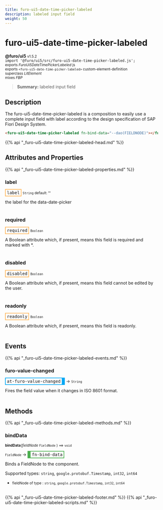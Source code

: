 ```yaml
---
title: furo-ui5-date-time-picker-labeled
description: labeled input field
weight: 50
---
```


# furo-ui5-date-time-picker-labeled
**@furo/ui5** <small>v1.5.2</small>
<br>`import '@furo/ui5/src/furo-ui5-date-time-picker-labeled.js';`<small>
<br>exports *FuroUi5DateTimePickerLabeled* js
<br>exports `<furo-ui5-date-time-picker-labeled>` custom-element-definition
<br>superclass *LitElement*
<br> mixes *FBP*</small>

> **Summary:** labeled input field

## Description

The furo-ui5-date-time-picker-labeled is a composition to easily use a complete input field with label according
to the design specification of SAP Fiori Design System.

```html
<furo-ui5-date-time-picker-labeled fn-bind-data="--dao(FIELDNODE)"></furo-ui5-date-time-picker-labeled>
```

{{% api "_furo-ui5-date-time-picker-labeled-head.md" %}}

## Attributes and Properties
{{% api "_furo-ui5-date-time-picker-labeled-properties.md" %}}





### **label**

<span  style="border-width:2px; border-style: solid;border-color:  rgb(255, 182, 91);font-family:monospace; padding:2px 4px;">label</span>
<small>`String` default: **&#39;&#39;**</small>

the label for the data-date-picker
<br><br>

### **required**

<span  style="border-width:2px; border-style: solid;border-color:  rgb(255, 182, 91);font-family:monospace; padding:2px 4px;">required</span>
<small>`Boolean` </small>

A Boolean attribute which, if present, means this field is required and marked with *.
<br><br>

### **disabled**

<span  style="border-width:2px; border-style: solid;border-color:  rgb(255, 182, 91);font-family:monospace; padding:2px 4px;">disabled</span>
<small>`Boolean` </small>

A Boolean attribute which, if present, means this field cannot be edited by the user.
<br><br>

### **readonly**

<span  style="border-width:2px; border-style: solid;border-color:  rgb(255, 182, 91);font-family:monospace; padding:2px 4px;">readonly</span>
<small>`Boolean` </small>

A Boolean attribute which, if present, means this field is readonly.
<br><br>
## Events
{{% api "_furo-ui5-date-time-picker-labeled-events.md" %}}

### **furo-value-changed**
<span  style="border-width:2px 10px 2px 2px; border-style: solid;border-color:  rgb(2, 168, 244);font-family:monospace; padding:2px 4px;">at-furo-value-changed</span>
→ <small>`String`</small>

Fires the field value when it changes in ISO 8601 format.
<br><br>

## Methods
{{% api "_furo-ui5-date-time-picker-labeled-methods.md" %}}



### **bindData**
<small>**bindData**(*fieldNode* `FieldNode` ) ⟹ `void`</small>

<small>`FieldNode` </small> →
<span  style="border-width:2px 2px 2px 10px; border-style: solid;border-color:  rgb(76, 175, 80);font-family:monospace; padding:2px 4px;">fn-bind-data</span>

Binds a FieldNode to the component.

Supported types: `string`, `google.protobuf.Timestamp`, `int32`, `int64`

- <small>fieldNode of type : `string`, `google.protobuf.Timestamp`, `int32`, `int64`</small>
<br><br>








{{% api "_furo-ui5-date-time-picker-labeled-footer.md" %}}
{{% api "_furo-ui5-date-time-picker-labeled-scripts.md" %}}
